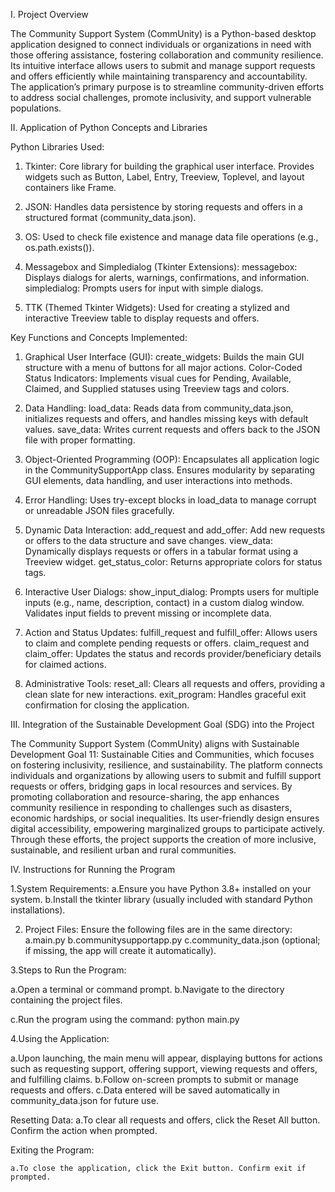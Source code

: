 I. Project Overview

The Community Support System (CommUnity) is a Python-based desktop application designed to connect individuals or organizations in need with those offering assistance, fostering collaboration and community resilience. Its intuitive interface allows users to submit and manage support requests and offers efficiently while maintaining transparency and accountability. The application’s primary purpose is to streamline community-driven efforts to address social challenges, promote inclusivity, and support vulnerable populations.


II. Application of Python Concepts and Libraries
      
Python Libraries Used:


   1. Tkinter:
         Core library for building the graphical user interface.
         Provides widgets such as Button, Label, Entry, Treeview, Toplevel, and layout containers like Frame.

   2. JSON:
         Handles data persistence by storing requests and offers in a structured format (community_data.json).

   3. OS:
         Used to check file existence and manage data file operations (e.g., os.path.exists()).

   4. Messagebox and Simpledialog (Tkinter Extensions):
         messagebox: Displays dialogs for alerts, warnings, confirmations, and information.
         simpledialog: Prompts users for input with simple dialogs.

   5. TTK (Themed Tkinter Widgets):
        Used for creating a stylized and interactive Treeview table to display requests and offers.


Key Functions and Concepts Implemented:

 1. Graphical User Interface (GUI):
        create_widgets: Builds the main GUI structure with a menu of buttons for all major actions.
        Color-Coded Status Indicators: Implements visual cues for Pending, Available, Claimed, and Supplied statuses using Treeview tags and colors.
        
 2. Data Handling:
        load_data: Reads data from community_data.json, initializes requests and offers, and handles missing keys with default values.
        save_data: Writes current requests and offers back to the JSON file with proper formatting.
        
 3. Object-Oriented Programming (OOP):
        Encapsulates all application logic in the CommunitySupportApp class.
        Ensures modularity by separating GUI elements, data handling, and user interactions into methods.
        
 4. Error Handling:
       Uses try-except blocks in load_data to manage corrupt or unreadable JSON files gracefully.
     
 5. Dynamic Data Interaction:
       add_request and add_offer: Add new requests or offers to the data structure and save changes.
       view_data: Dynamically displays requests or offers in a tabular format using a Treeview widget.
       get_status_color: Returns appropriate colors for status tags.
       
 6. Interactive User Dialogs:
       show_input_dialog: Prompts users for multiple inputs (e.g., name, description, contact) in a custom dialog window.
       Validates input fields to prevent missing or incomplete data.
       
 7. Action and Status Updates:
       fulfill_request and fulfill_offer: Allows users to claim and complete pending requests or offers.
       claim_request and claim_offer: Updates the status and records provider/beneficiary details for claimed actions.
       
 8. Administrative Tools:
       reset_all: Clears all requests and offers, providing a clean slate for new interactions.
       exit_program: Handles graceful exit confirmation for closing the application.

III. Integration of the Sustainable Development Goal (SDG) into the Project

The Community Support System (CommUnity) aligns with Sustainable Development Goal 11: Sustainable Cities and Communities, which focuses on fostering inclusivity, resilience, and sustainability. The platform connects individuals and organizations by allowing users to submit and fulfill support requests or offers, bridging gaps in local resources and services. By promoting collaboration and resource-sharing, the app enhances community resilience in responding to challenges such as disasters, economic hardships, or social inequalities. Its user-friendly design ensures digital accessibility, empowering marginalized groups to participate actively. Through these efforts, the project supports the creation of more inclusive, sustainable, and resilient urban and rural communities.

IV. Instructions for Running the Program

1.System Requirements:
     a.Ensure you have Python 3.8+ installed on your system.
     b.Install the tkinter library (usually included with standard Python installations).
     
2. Project Files:
Ensure the following files are in the same directory:
   a.main.py
   b.communitysupportapp.py
   c.community_data.json (optional; if missing, the app will create it automatically).

3.Steps to Run the Program:

  a.Open a terminal or command prompt.
  b.Navigate to the directory containing the project files.
  
  c.Run the program using the command:
      python main.py
  
4.Using the Application:

 a.Upon launching, the main menu will appear, displaying buttons for actions such as requesting support, offering support, viewing requests and offers, and fulfilling claims.
 b.Follow on-screen prompts to submit or manage requests and offers.
 c.Data entered will be saved automatically in community_data.json for future use.
 
 Resetting Data:
     a.To clear all requests and offers, click the Reset All button. Confirm the action when prompted.

 Exiting the Program:

    a.To close the application, click the Exit button. Confirm exit if prompted.
